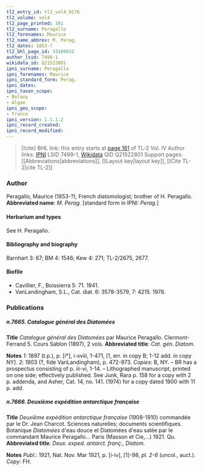 ```yaml
---
tl2_entry_id: tl2_vol4_0176
tl2_volume: vol4
tl2_page_printed: 161
tl2_surname: Peragallo
tl2_forenames: Maurice
tl2_name_abbrev: M. Perag.
tl2_dates: 1853-?
tl2_bhl_page_id: 33189632
author_lsid: 7499-1
wikidata_id: Q21522801
ipni_surname: Peragallo
ipni_forenames: Maurice
ipni_standard_form: Perag.
ipni_dates: 
ipni_taxon_scope: 
- Botany
- Algae
ipni_geo_scope: 
- France
ipni_version: 1.1.1.2
ipni_record_created: 
ipni_record_modified:
---
```


> [!cite] BHL link: this entry starts at [page 161](https://www.biodiversitylibrary.org/page/33189632) of TL-2 Vol. IV
> Author links: [IPNI](https://www.ipni.org/a/7499-1) LSID 7499-1, [Wikidata](https://www.wikidata.org/wiki/Q21522801) QID Q21522801
> Support pages: [[Abbreviations|abbreviations]], [[Layout key|layout key]], [[Cite TL-2|cite TL-2]]

### Author

Peragallo, Maurice (1853-?), French diatomologist; brother of H. Peragallo. 
**Abbreviated name**: *M. Perag.* \[standard form in IPNI: *Perag.*\]

#### Herbarium and types

See H. Peragallo.

#### Bibliography and biography

Barnhart 3: 67; BM 4: 1546; Kew 4: 271; TL-2/2675, 2677.

#### Biofile

- Cavillier, F., Boissierra 5: 71. 1941.
- VanLandingham, S.L., Cat. diat. 6: 3578-3579, 7: 4215. 1978.

### Publications

##### n.7665. Catalogue général des Diatomées

**Title**
*Catalogue général des Diatomées* par Maurice Peragallo. Clermont-Ferrand 5. Cours Sablon (1897), 2 vols.
**Abbreviated title**: *Cat. gén. Diatom.*

**Notes**
*1*: 1897 (t.p.), p. \[i\*\], i-xviii, 1-471, \[1, err. in copy B; 1-12 add. in copy NY\].
*2*: 1903 (?, fide VanLandingham), p. 472-973.
*Copies*: B, NY. – BR has a prospectus consisting of p. iii-vi, 1-14. – Lithographed manuscript, printed on one side; effectively published. See Junk, Rara p. 158 for a copy with 2 p. addenda, and Asher, Cat. 14, no. 141. (1974) for a copy dated 1900 with 11 p. add.

##### n.7666. Deuxième expédition antarctique française

**Title**
*Deuxième expédition antarctique française* (1908-1910) commandée par le Dr. Jean Charcot. Sciences naturelles; documents scientifiques. Botanique *Diatomées* d'eau douce et Diatomées d'eau salée par le commandant Maurice Peragallo... Paris (Masson et Cie,...) 1921. Qu.
**Abbreviated title**: *Deux. exped. antarct. franç., Diatom.*

**Notes**
*Publ*.: 1921, Nat. Nov. Mar 1921, p. \[i-iv\], \[1\]-98, *pl. 2-6* (uncol., auct.). *Copy*: FH.

